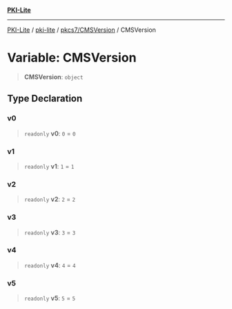 [**PKI-Lite**](../../../../README.md)

---

[PKI-Lite](../../../../README.md) / [pki-lite](../../../README.md) / [pkcs7/CMSVersion](../README.md) / CMSVersion

# Variable: CMSVersion

> **CMSVersion**: `object`

## Type Declaration

### v0

> `readonly` **v0**: `0` = `0`

### v1

> `readonly` **v1**: `1` = `1`

### v2

> `readonly` **v2**: `2` = `2`

### v3

> `readonly` **v3**: `3` = `3`

### v4

> `readonly` **v4**: `4` = `4`

### v5

> `readonly` **v5**: `5` = `5`
